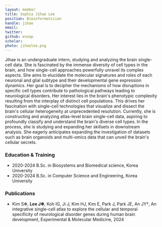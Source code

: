 ```yaml
---
layout: member
title: Sophia Jihae Lee
position: Bioinformatician
handle: jihae
email: 
twitter: 
github: esoap
scholar: 
photo: jihaelee.png
---
```


Jihae is an undergraduate intern, studying and analyzing the brain single-cell data. She is fascinated by the immense diversity of cell types in the brain, and how single-cell approaches powerfully unravel its complex aspects. She aims to elucidate the molecular signatures and roles of each neuronal and glial subtype and their developmental gene expression dynamics. Her goal is to decipher the mechanisms of how disruptions in specific cell types contribute to pathological pathways leading to neurological disorders. Her interest lies in the brain's phenotypic complexity resulting from the interplay of distinct cell populations. This drives her fascination with single-cell technologies that visualize and dissect the brain's cellular heterogeneity at unprecedented resolution. Currently, she is constructing and analyzing atlas-level brain single-cell data, aspiring to profoundly classify and understand the brain's diverse cell types. In the process, she is studying and expanding her skillsets in downstream analysis. She eagerly anticipates expanding the investigation of datasets such as brain organoids and multi-omics data that can unveil the brain's cellular secrets.


### Education & Training
- 2020-2024 B.Sc. in Biosystems and Biomedical science, Korea University
- 2020-2024 B.Sc. in Computer Science and Engineering, Korea University

### Publications
- Kim S✻, **Lee J✻**, Koh IG, Ji J, Kim HJ, Kim E, Park J, Park JE, An JY†, An integrative single-cell atlas to explore the cellular and temporal specificity of neurological disorder genes during human brain development, Experimental & Molecular Medicine, 2024